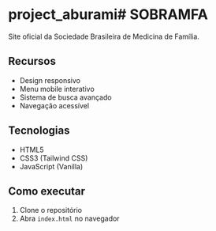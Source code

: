 # project_aburami# SOBRAMFA

Site oficial da Sociedade Brasileira de Medicina de Família.

## Recursos
- Design responsivo
- Menu mobile interativo
- Sistema de busca avançado
- Navegação acessível

## Tecnologias
- HTML5
- CSS3 (Tailwind CSS)
- JavaScript (Vanilla)

## Como executar
1. Clone o repositório
2. Abra `index.html` no navegador